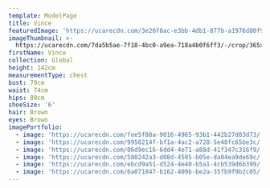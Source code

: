 ```yaml
---
template: ModelPage
title: Vince
featuredImage: 'https://ucarecdn.com/3e26f8ac-e3bb-4db1-877b-a1976d80f9d2/'
imageThumbnail: >-
  https://ucarecdn.com/7da5b5ae-7f18-4bc0-a9ea-718a4b0f6ff3/-/crop/365x419/66,13/-/preview/
firstName: Vince
collection: Global
height: 142cm
measurementType: chest
bust: 79cm
waist: 74cm
hips: 80cm
shoeSize: '6'
hair: Brown
eyes: Brown
imagePortfolio:
  - image: 'https://ucarecdn.com/fee5f88a-9016-4965-93b1-442b27d03d73/'
  - image: 'https://ucarecdn.com/9950214f-bf1a-4ac2-a728-5e48fc65be3c/'
  - image: 'https://ucarecdn.com/06d9ec16-6dd4-4e71-a88d-41f347c316f9/'
  - image: 'https://ucarecdn.com/580242a3-d08d-4505-b05e-da04ea9de69c/'
  - image: 'https://ucarecdn.com/ebcd9a51-d524-4e40-b5a1-4cb539d6b399/'
  - image: 'https://ucarecdn.com/6a071847-b162-409b-be2a-35fb9f9b2c05/'
---
```


